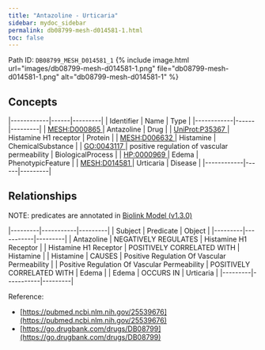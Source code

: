 ```yaml
---
title: "Antazoline - Urticaria"
sidebar: mydoc_sidebar
permalink: db08799-mesh-d014581-1.html
toc: false 
---
```



Path ID: `DB08799_MESH_D014581_1`
{% include image.html url="images/db08799-mesh-d014581-1.png" file="db08799-mesh-d014581-1.png" alt="db08799-mesh-d014581-1" %}

## Concepts

|------------|------|---------|
| Identifier | Name | Type    |
|------------|------|---------|
| <a href="https://identifiers.org/MESH:D000865">MESH:D000865 </a> | Antazoline | Drug |
| <a href="https://identifiers.org/UniProt:P35367">UniProt:P35367 </a> | Histamine H1 receptor | Protein |
| <a href="https://identifiers.org/MESH:D006632">MESH:D006632 </a> | Histamine | ChemicalSubstance |
| <a href="https://identifiers.org/GO:0043117">GO:0043117 </a> | positive regulation of vascular permeability | BiologicalProcess |
| <a href="https://identifiers.org/HP:0000969">HP:0000969 </a> | Edema | PhenotypicFeature |
| <a href="https://identifiers.org/MESH:D014581">MESH:D014581 </a> | Urticaria | Disease |
|------------|------|---------|

## Relationships


NOTE: predicates are annotated in <a href="https://github.com/biolink/biolink-model/releases/tag/v1.3.0">Biolink Model (v1.3.0)</a>

|---------|-----------|---------|
| Subject | Predicate | Object  |
|---------|-----------|---------|
| Antazoline | NEGATIVELY REGULATES | Histamine H1 Receptor |
| Histamine H1 Receptor | POSITIVELY CORRELATED WITH | Histamine |
| Histamine | CAUSES | Positive Regulation Of Vascular Permeability |
| Positive Regulation Of Vascular Permeability | POSITIVELY CORRELATED WITH | Edema |
| Edema | OCCURS IN | Urticaria |
|---------|-----------|---------|

Reference: 
  - [https://pubmed.ncbi.nlm.nih.gov/25539676](https://pubmed.ncbi.nlm.nih.gov/25539676)
  - [https://go.drugbank.com/drugs/DB08799](https://go.drugbank.com/drugs/DB08799)
